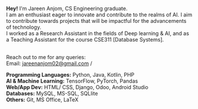 **Hey!**
I'm Jareen Anjom, CS Engineering graduate. <br>
I am an enthusiast eager to innovate and contribute to the realms of AI. I aim to contribute towards projects that will be impactful for the advancements of technology. <br> 
I worked as a Research Assistant in the fields of Deep learning & AI, and as a Teaching Assistant for the course CSE311 [Database Systems]. <br> <br>

Reach out to me for any queries: <br>
Email: jareenanjom02@gmail.com /

**Programming Languages:** Python, Java, Kotlin, PHP <br>
**AI & Machine Learning:** TensorFlow, PyTorch, Pandas <br>
**Web/App Dev:** HTML/ CSS, Django, Odoo, Android Studio <br>
**Databases:** MySQL, MS-SQL, SQLlite <br>
**Others:** Git, MS Office, LaTeX <br>
<!---
jareenanjom/jareenanjom is a ✨ special ✨ repository because its `README.md` (this file) appears on your GitHub profile.
You can click the Preview link to take a look at your changes.
--->
